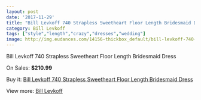 ```yaml
---
layout: post
date: '2017-11-29'
title: "Bill Levkoff 740 Strapless Sweetheart Floor Length Bridesmaid Dress"
category: Bill Levkoff
tags: ["style","length","crazy","dresses","wedding"]
image: http://img.eudances.com/14156-thickbox_default/bill-levkoff-740-strapless-sweetheart-floor-length-bridesmaid-dress.jpg
---
```

Bill Levkoff 740 Strapless Sweetheart Floor Length Bridesmaid Dress

On Sales: **$210.99**
<a href="https://www.eudances.com/en/bill-levkoff/4248-bill-levkoff-740-strapless-sweetheart-floor-length-bridesmaid-dress.html"><amp-img layout="responsive" width="600" height="600" src="//img.eudances.com/14156-thickbox_default/bill-levkoff-740-strapless-sweetheart-floor-length-bridesmaid-dress.jpg" alt="Bill Levkoff 740 Strapless Sweetheart Floor Length Bridesmaid Dress 0" /></a>
<a href="https://www.eudances.com/en/bill-levkoff/4248-bill-levkoff-740-strapless-sweetheart-floor-length-bridesmaid-dress.html"><amp-img layout="responsive" width="600" height="600" src="//img.eudances.com/14157-thickbox_default/bill-levkoff-740-strapless-sweetheart-floor-length-bridesmaid-dress.jpg" alt="Bill Levkoff 740 Strapless Sweetheart Floor Length Bridesmaid Dress 1" /></a>

Buy it: [Bill Levkoff 740 Strapless Sweetheart Floor Length Bridesmaid Dress](https://www.eudances.com/en/bill-levkoff/4248-bill-levkoff-740-strapless-sweetheart-floor-length-bridesmaid-dress.html "Bill Levkoff 740 Strapless Sweetheart Floor Length Bridesmaid Dress")

View more: [Bill Levkoff](https://www.eudances.com/en/57-bill-levkoff "Bill Levkoff")